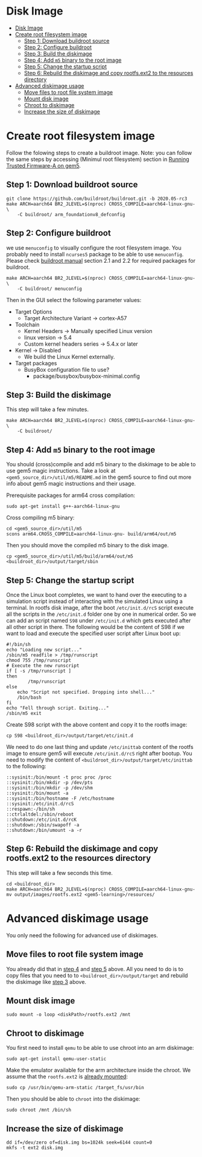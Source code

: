Disk Image
==================

- [Disk Image](#disk-image)
- [Create root filesystem image](#create-root-filesystem-image)
  - [Step 1: Download buildroot source](#step-1-download-buildroot-source)
  - [Step 2: Configure buildroot](#step-2-configure-buildroot)
  - [Step 3: Build the diskimage](#step-3-build-the-diskimage)
  - [Step 4: Add `m5` binary to the root image](#step-4-add-m5-binary-to-the-root-image)
  - [Step 5: Change the startup script](#step-5-change-the-startup-script)
  - [Step 6: Rebuild the diskimage and copy rootfs.ext2 to the resources directory](#step-6-rebuild-the-diskimage-and-copy-rootfsext2-to-the-resources-directory)
- [Advanced diskimage usage](#advanced-diskimage-usage)
  - [Move files to root file system image](#move-files-to-root-file-system-image)
  - [Mount disk image](#mount-disk-image)
  - [Chroot to diskimage](#chroot-to-diskimage)
  - [Increase the size of diskimage](#increase-the-size-of-diskimage)

# Create root filesystem image

Follow the folowing steps to create a buildroot image. Note: you can follow the same steps by accessing (Minimul root filesystem) section in [Running Trusted Firmware-A on gem5](https://community.arm.com/developer/research/b/articles/posts/running-trusted-firmware-a-on-gem5). 


## Step 1: Download buildroot source

    git clone https://github.com/buildroot/buildroot.git -b 2020.05-rc3
    make ARCH=aarch64 BR2_JLEVEL=$(nproc) CROSS_COMPILE=aarch64-linux-gnu- \
        -C buildroot/ arm_foundationv8_defconfig

## Step 2: Configure buildroot

we use `menuconfig` to visually configure the root filesystem image. You probably need to install `ncurses5` package to be able to use `menuconfig`. Please check [buildroot manual](https://buildroot.org/downloads/manual/manual.html) section 2.1 and 2.2 for required packages for buildroot.

    make ARCH=aarch64 BR2_JLEVEL=$(nproc) CROSS_COMPILE=aarch64-linux-gnu- \
        -C buildroot/ menuconfig

Then in the GUI select the following parameter values:

- Target Options
  - Target Architecture Variant -> cortex-A57
- Toolchain
  - Kernel Headers -> Manually specified Linux version
  - linux version -> 5.4
  - Custom kernel headers series -> 5.4.x or later
- Kernel -> Disabled
  - We build the Linux Kernel externally.
- Target packages
  - BusyBox configuration file to use?
    - package/busybox/busybox-minimal.config

## Step 3: Build the diskimage

This step will take a few minutes.

    make ARCH=aarch64 BR2_JLEVEL=$(nproc) CROSS_COMPILE=aarch64-linux-gnu- \
        -C buildroot/


## Step 4: Add `m5` binary to the root image
You should (cross)compile and add m5 binary to the diskimage to be able to use gem5 magic instructions. Take a look at `<gem5_source_dir>/util/m5/README.md` in the gem5 source to find out more info about gem5 magic instructions and their usage. 

Prerequisite packages for arm64 cross compilation:

    sudo apt-get install g++-aarch64-linux-gnu


Cross compiling m5 binary:

    cd <gem5_source_dir>/util/m5
    scons arm64.CROSS_COMPILE=aarch64-linux-gnu- build/arm64/out/m5

Then you should move the compiled m5 binary to the disk image. 

    cp <gem5_source_dir>/util/m5/build/arm64/out/m5 <buildroot_dir>/output/target/sbin


## Step 5: Change the startup script

Once the Linux boot completes, we want to hand over the executing to a simulation script instead of interacting with the simulated Linux using a terminal. In rootfs disk image, after the boot `/etc/init.d/rcS` script execute all the scripts in the `/etc/init.d` folder one by one in numerical order. So we can add an script named `S98` under `/etc/init.d` which gets executed after all other script in there. The following would be the content of S98 if we want to load and execute the specified user script after Linux boot up:

    #!/bin/sh
    echo "Loading new script..."
    /sbin/m5 readfile > /tmp/runscript
    chmod 755 /tmp/runscript
    # Execute the new runscript
    if [ -s /tmp/runscript ]
    then
            /tmp/runscript
    else
        echo "Script not specified. Dropping into shell..."
        /bin/bash
    fi
    echo "Fell through script. Exiting..."
    /sbin/m5 exit

Create S98 script with the above content and copy it to the rootfs image:

    cp S98 <buildroot_dir>/output/target/etc/init.d

We need to do one last thing and update `/etc/inittab` content of the rootfs image to ensure gem5 will execute `/etc/init.d/rcS` right after bootup. You need to modify the content of `<buildroot_dir>/output/target/etc/inittab` to the following:

    ::sysinit:/bin/mount -t proc proc /proc
    ::sysinit:/bin/mkdir -p /dev/pts
    ::sysinit:/bin/mkdir -p /dev/shm
    ::sysinit:/bin/mount -a
    ::sysinit:/bin/hostname -F /etc/hostname
    ::sysinit:/etc/init.d/rcS
    ::respawn:-/bin/sh
    ::ctrlaltdel:/sbin/reboot
    ::shutdown:/etc/init.d/rcK
    ::shutdown:/sbin/swapoff -a
    ::shutdown:/bin/umount -a -r



## Step 6: Rebuild the diskimage and copy rootfs.ext2 to the resources directory

This step will take a few seconds this time.

    cd <buildroot_dir>
    make ARCH=aarch64 BR2_JLEVEL=$(nproc) CROSS_COMPILE=aarch64-linux-gnu-
    mv output/images/rootfs.ext2 <gem5-learning>/resources/



# Advanced diskimage usage
You only need the following for advanced use of diskimages.

## Move files to root file system image
You already did that in [step 4](#step-4-add-m5-binary-to-the-root-image) and [step 5](#step-5-change-the-startup-script) above. All you need to do is to copy files that you need to to `<buildroot_dir>/output/target` and rebuild the diskimage like [step 3](#step-3-build-the-diskimage) above. 

## Mount disk image

    sudo mount -o loop <diskPath>/rootfs.ext2 /mnt


## Chroot to diskimage

You first need to install `qemu` to be able to use chroot into an arm diskimage:

    sudo apt-get install qemu-user-static

Make the emulator available for the arm architecture inside the chroot. We assume that the `rootfs.ext2` is [already mounted](#mount-disk-image):

    sudo cp /usr/bin/qemu-arm-static /target_fs/usr/bin

Then you should be able to `chroot` into the diskimage:

    sudo chroot /mnt /bin/sh 


## Increase the size of diskimage

    dd if=/dev/zero of=disk.img bs=1024k seek=6144 count=0
    mkfs -t ext2 disk.img